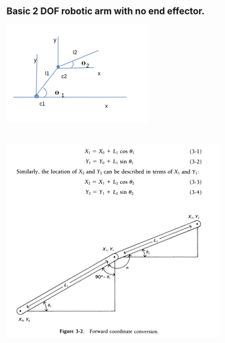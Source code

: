 ## Basic 2 DOF robotic arm with no end effector.


<img src="pics/2021-05-23_13-14.png"
     alt="Markdown Monster icon"
     style="float: left; margin-right: 20px;" /><br>


<img src="pics/2021-05-23_15-03.png" style="float: left; margin-right: 10px; margin-top: 50px;" /><br>



